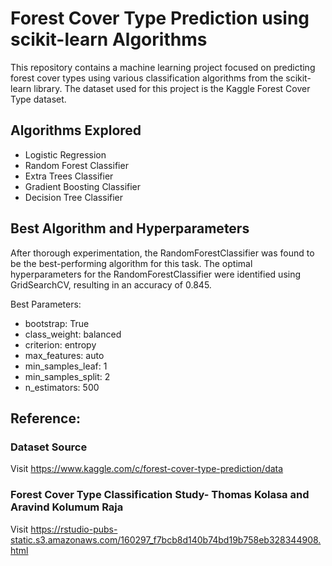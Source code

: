 # Forest Cover Type Prediction using scikit-learn Algorithms

This repository contains a machine learning project focused on predicting forest cover types using various classification algorithms from the scikit-learn library. The dataset used for this project is the Kaggle Forest Cover Type dataset.

## Algorithms Explored

- Logistic Regression
- Random Forest Classifier
- Extra Trees Classifier
- Gradient Boosting Classifier
- Decision Tree Classifier

## Best Algorithm and Hyperparameters

After thorough experimentation, the RandomForestClassifier was found to be the best-performing algorithm for this task. The optimal hyperparameters for the RandomForestClassifier were identified using GridSearchCV, resulting in an accuracy of 0.845.

Best Parameters:
- bootstrap: True
- class_weight: balanced
- criterion: entropy
- max_features: auto
- min_samples_leaf: 1
- min_samples_split: 2
- n_estimators: 500

## Reference:
### Dataset Source
Visit https://www.kaggle.com/c/forest-cover-type-prediction/data
### Forest Cover Type Classification Study- Thomas Kolasa and Aravind Kolumum Raja
Visit https://rstudio-pubs-static.s3.amazonaws.com/160297_f7bcb8d140b74bd19b758eb328344908.html
